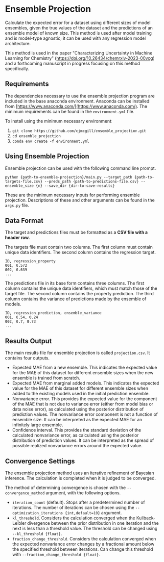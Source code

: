 # Ensemble Projection
Calculate the expected error for a dataset using different sizes of model ensembles, given the true values of the dataset and the predictions of an ensemble model of known size. This method is used after model training and is model-type agnostic; it can be used with any regression model architecture.

This method is used in the paper "Characterizing Uncertainty in Machine Learning for Chemistry" (https://doi.org/10.26434/chemrxiv-2023-00vcg) and a forthcoming manuscript in progress focusing on this method specifically.

## Requirements

The dependencies necessary to use the ensemble projection program are included in the base anaconda environment. Anaconda can be installed from [https://www.anaconda.com/](https://www.anaconda.com/). The minimum requirements can be found in the `environment.yml` file.

To install using the minimum necessary environment:

1. `git clone https://github.com/cjmcgill/ensemble_projection.git`
2. `cd ensemble_projection`
3. `conda env create -f environment.yml`

## Using Ensemble Projection

Ensemble projection can be used with the following command line prompt.

`python {path-to-ensemble-projection}/main.py --target_path {path-to-targets-file.csv} --preds_path {path-to-predictions-file.csv} --ensemble_size {n} --save_dir {dir-to-save-results}`

These are the minimum necessary inputs for performing ensemble projection. Descriptions of these and other arguments can be found in the `args.py` file.

## Data Format

The target and predictions files must be formatted as a **CSV file with a header row**.

The targets file must contain two columns. The first column must contain unique data identifiers. The second column contains the regression target.

```
ID, regression_property
001, 0.572
002, 0.639
...
```

The predictions file in its base form contains three columns. The first column contains the unique data identifiers, which must match those of the target file. The second column contains the property prediction. The third column contains the variance of predictions made by the ensemble of models.

```
ID, regression_prediction, ensemble_variance
001, 0.54, 0.24
002, 0.7, 0.73
...
```

## Results Output

The main results file for ensemble projection is called `projection.csv`. It contains four outputs.
* Expected MAE from a new ensemble. This indicates the expected value for the MAE of this dataset for different ensemble sizes when the new ensemble is trained from scratch.
* Expected MAE from marginal added models. This indicates the expected value for the MAE of this dataset for different ensemble sizes when added to the existing models used in the initial prediction ensemble.
* Nonvariance error. This provides the expected value for the component of the MAE that is not due to variance error (either from model bias or data noise error), as calculated using the posterior distribution of prediction values. The nonvariance error component is not a function of ensemble size. It can be interpreted as the expected MAE for an infinitely large ensemble.
* Confidence interval. This provides the standard deviation of the calculated nonvariance error, as calculated using the posterior distribution of prediction values. It can be interpreted as the spread of possible realized nonvariance errors around the expected value.

## Convergence Settings

The ensemble projection method uses an iterative refinement of Bayesian inference. The calculation is completed when it is judged to be converged.

The method of determining convergence is chosen with the `--convergence_method` argument, with the following options.
* `iteration_count` (default). Stops after a predetermined number of iterations. The number of iterations can be chosen using the `--optimization_iterations {int,default=10}` argument.
* `kl_threshold`. Considers the calculation converged when the Kullback-Leibler divergence between the prior distribution in one iteration and the next is less than a threshold value. The threshold can be changed using `--kl_threshold {float}`.
* `fraction_change_threshold`. Considers the calculation converged when the expected nonvariance error changes by a fractional amount below the specified threshold between iterations. Can change this threshold with `--fraction_change_threshold {float}`.
